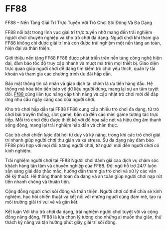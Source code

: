 # FF88
FF88 – Nền Tảng Giải Trí Trực Tuyến Với Trò Chơi Sôi Động Và Đa Dạng

FF88 nổi bật trong lĩnh vực giải trí trực tuyến nhờ mang đến trải nghiệm người chơi chuyên nghiệp và kho trò chơi đa dạng. Người chơi khi tham gia FF88 không chỉ được giải trí mà còn được trải nghiệm một nền tảng an toàn, hiện đại và thân thiện.

Giới thiệu nền tảng FF88
FF88 được phát triển trên nền tảng công nghệ hiện đại, đảm bảo tốc độ truy cập nhanh và mượt mà trên mọi thiết bị. Giao diện trực quan giúp người chơi dễ dàng tìm kiếm trò chơi yêu thích, quản lý tài khoản và tham gia các chương trình ưu đãi hấp dẫn.

Bảo mật thông tin cá nhân và giao dịch tài chính là ưu tiên hàng đầu. Hệ thống mã hóa tiên tiến bảo vệ dữ liệu người dùng, mang lại sự an tâm tuyệt đối. <a href=https://ff88.mobi> Ff88  </a>  cũng liên tục nâng cấp tính năng và cập nhật trò chơi mới để đáp ứng nhu cầu ngày càng cao của người chơi.

Kho trò chơi hấp dẫn tại FF88
FF88 cung cấp nhiều trò chơi đa dạng, từ trò chơi bài truyền thống, slot game, bắn cá đến các mini game tương tác trực tiếp. Mỗi trò chơi đều được thiết kế với đồ họa sắc nét và hiệu ứng âm thanh sống động, mang lại trải nghiệm hấp dẫn và chân thực.

Các trò chơi chiến lược đòi hỏi tư duy và kỹ năng, trong khi các trò chơi giải trí nhanh giúp người chơi thư giãn và xả stress. Sự đa dạng này đảm bảo FF88 phù hợp với mọi đối tượng người chơi, từ người mới đến người chơi có kinh nghiệm.

Trải nghiệm người chơi tại FF88
Người chơi đánh giá cao dịch vụ chăm sóc khách hàng tận tâm và chuyên nghiệp của FF88. Đội ngũ hỗ trợ 24/7 luôn sẵn sàng giải đáp thắc mắc, hướng dẫn tham gia trò chơi và xử lý các vấn đề kỹ thuật. Hệ thống thanh toán đa dạng và an toàn giúp người chơi nạp rút tiền nhanh chóng và thuận tiện.

Cộng đồng người chơi sôi động và thân thiện. Người chơi có thể chia sẻ kinh nghiệm, học hỏi chiến thuật và kết nối với những người cùng đam mê, tạo ra môi trường giải trí vui vẻ và gắn kết.

Kết luận
Với kho trò chơi đa dạng, trải nghiệm người chơi tuyệt vời và cộng đồng năng động, FF88 là lựa chọn lý tưởng cho những ai muốn thư giãn, thử thách kỹ năng và tận hưởng phút giây giải trí sôi động.
